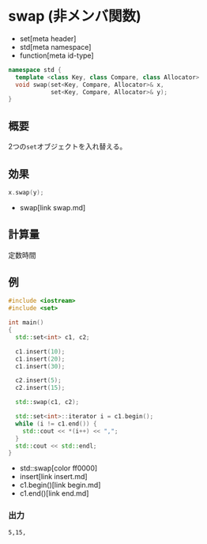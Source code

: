 # swap (非メンバ関数)
* set[meta header]
* std[meta namespace]
* function[meta id-type]

```cpp
namespace std {
  template <class Key, class Compare, class Allocator>
  void swap(set<Key, Compare, Allocator>& x,
            set<Key, Compare, Allocator>& y);
}
```

## 概要
2つの`set`オブジェクトを入れ替える。


## 効果
```cpp
x.swap(y);
```
* swap[link swap.md]

## 計算量
定数時間


## 例
```cpp example
#include <iostream>
#include <set>

int main()
{
  std::set<int> c1, c2;

  c1.insert(10);
  c1.insert(20);
  c1.insert(30);

  c2.insert(5);
  c2.insert(15);

  std::swap(c1, c2);

  std::set<int>::iterator i = c1.begin();
  while (i != c1.end()) {
    std::cout << *(i++) << ",";
  }
  std::cout << std::endl;
}
```
* std::swap[color ff0000]
* insert[link insert.md]
* c1.begin()[link begin.md]
* c1.end()[link end.md]

### 出力
```
5,15,
```
